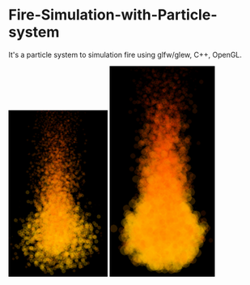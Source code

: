 # Fire-Simulation-with-Particle-system
It's a particle system to simulation fire using glfw/glew, C++, OpenGL. 

![alt text](https://raw.githubusercontent.com/b04112106/Fire-Simulation-with-Particle-system/master/15000_03.PNG)
![alt text](https://raw.githubusercontent.com/b04112106/Fire-Simulation-with-Particle-system/master/15000_07.PNG)
